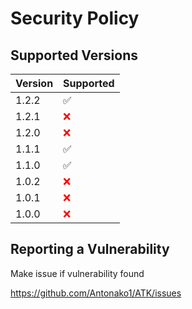 # Security Policy

## Supported Versions

| Version | Supported          |
| ------- | ------------------ |
| 1.2.2   | :white_check_mark: |
| 1.2.1   | <span style="color:red;">&#10060;</span> |
| 1.2.0   | <span style="color:red;">&#10060;</span> |
| 1.1.1   | :white_check_mark: |
| 1.1.0   | :white_check_mark: |
| 1.0.2 | <span style="color:red;">&#10060;</span> |
| 1.0.1 | <span style="color:red;">&#10060;</span>|
| 1.0.0 | <span style="color:red;">&#10060;</span> |

## Reporting a Vulnerability

Make issue if vulnerability found

https://github.com/Antonako1/ATK/issues
